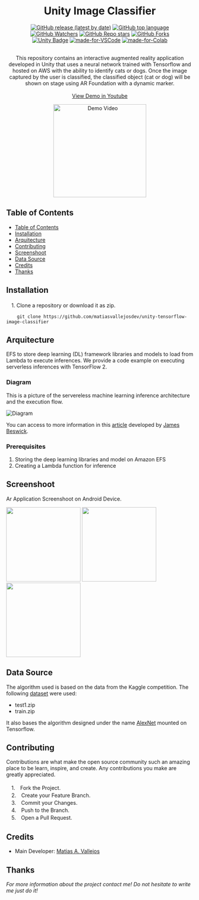 <h1 align="center"> Unity Image Classifier </h1>
  <div align="center">

  [![GitHub release (latest by date)](https://img.shields.io/github/v/release/matiasvallejosdev/unity-tensorflow-image-classifier?color=4cc51e)](https://github.com/matiasvallejosdev/unity-tensorflow-image-classifier)
  [![GitHub top language](https://img.shields.io/github/languages/top/matiasvallejosdev/unity-tensorflow-image-classifier?color=1081c2)](https://github.com/matiasvallejosdev/unity-tensorflow-image-classifier/search?l=c%23)
  [![GitHub Watchers](https://img.shields.io/github/watchers/matiasvallejosdev/unity-tensorflow-image-classifier?color=4cc51e)](https://github.com/matiasvallejosdev/unity-tensorflow-image-classifier/watchers)
  [![GitHub Repo stars](https://img.shields.io/github/stars/matiasvallejosdev/unity-tensorflow-image-classifier?color=4cc51e)](https://github.com/matiasvallejosdev/unity-tensorflow-image-classifier/stargazers)
  [![GitHub Forks](https://img.shields.io/github/forks/matiasvallejosdev/unity-tensorflow-image-classifier?color=4cc51e)](https://github.com/matiasvallejosdev/unity-tensorflow-image-classifier/network/members)
  <br />
  [![Unity Badge](http://img.shields.io/badge/-Unity3D_2020.3.5f1-000?logo=unity&link=https://unity.com/)](https://unity.com/)
  [![made-for-VSCode](https://img.shields.io/badge/Made%20for-VSCode-1f425f.svg)](https://code.visualstudio.com/)
  [![made-for-Colab](https://img.shields.io/badge/Made%20for-Colab-orange)](https://colab.research.google.com/)
  </div>
<p align="center"> 
  <br />
This repository contains an interactive augmented reality application developed in Unity that uses a neural network trained with Tensorflow and hosted on AWS with the ability to identify cats or dogs. Once the image captured by the user is classified, the classified object (cat or dog) will be shown on stage using AR Foundation with a dynamic marker.       <br /> <br />
  <a href="https://www.youtube.com/watch?v=yM04aaWbDEA&ab_channel=MatiasA.Vallejos" target="_blank">View Demo in Youtube</a> <br />
      <p align="center">
      <a href="https://www.youtube.com/watch?v=yM04aaWbDEA&ab_channel=MatiasA.Vallejos" rel="nofollow">
      <img src="https://github.com/matiasvallejosdev/unity-tensorflow-image-classifier/blob/main/docs/Gif%20(1).gif?raw=true" alt="Demo Video" width="250">
    </a>
  </p>
 
  </p>
</p>

## Table of Contents

- [Table of Contents](#table-of-contents)
- [Installation](#installation)
- [Arquitecture](#arquitecture)
- [Contributing](#contributing)
- [Screenshoot](#screenshoot)
- [Data Source](#data-source)
- [Credits](#credits)
- [Thanks](#thanks)

## Installation
　1. Clone a repository or download it as zip.
```
    git clone https://github.com/matiasvallejosdev/unity-tensorflow-image-classifier
```
## Arquitecture

EFS to store deep learning (DL) framework libraries and models to load from Lambda to execute inferences. We provide a code example on executing serverless inferences with TensorFlow 2.

### Diagram
This is a picture of the servereless machine learning inference architecture and the execution flow.

![Diagram](https://github.com/matiasvallejosdev/unity-tensorflow-image-classifier/blob/main/backend/docs/Serverless_Diagram.png?raw=true)

You can access to more information in this [article](https://aws.amazon.com/blogs/compute/building-deep-learning-inference-with-aws-lambda-and-amazon-efs/) developed by [James Beswick](https://aws.amazon.com/blogs/compute/author/jbeswick/).
### Prerequisites

1. Storing the deep learning libraries and model on Amazon EFS
2. Creating a Lambda function for inference

## Screenshoot
Ar Application Screenshoot on Android Device.
<p>
  <p>
    <a rel="nofollow">
    <img src="https://github.com/matiasvallejosdev/unity-tensorflow-image-classifier/blob/main/docs/Screenshoot%20(2).jpg?raw=true" width="200">
    </a>
    <a rel="nofollow">
    <img src="https://github.com/matiasvallejosdev/unity-tensorflow-image-classifier/blob/main/docs/Screenshoot%20(3).jpg?raw=true" width="200">
    </a>
    <a rel="nofollow">
    <img src="https://github.com/matiasvallejosdev/unity-tensorflow-image-classifier/blob/main/docs/Screenshoot%20(1).jpg?raw=true" width="200">
    </a>
  </p>

## Data Source

The algorithm used is based on the data from the Kaggle competition. The following [dataset](https://www.kaggle.com/c/dogs-vs-cats/data) were used:
- test1.zip
- train.zip


It also bases the algorithm designed under the name [AlexNet](https://en.wikipedia.org/wiki/AlexNet) mounted on Tensorflow.



## Contributing

Contributions are what make the open source community such an amazing place to be learn, inspire, and create. Any contributions you make are greatly appreciated. <br /><br />
　1.　Fork the Project. <br />
　2.　Create your Feature Branch. <br />
　3.　Commit your Changes. <br />
　4.　Push to the Branch. <br />
　5.　Open a Pull Request. <br />

## Credits

- Main Developer: [Matias A. Vallejos](https://www.linkedin.com/in/matiasvallejos/)

## Thanks

_For more information about the project contact me! Do not hesitate to write me just do it!_
